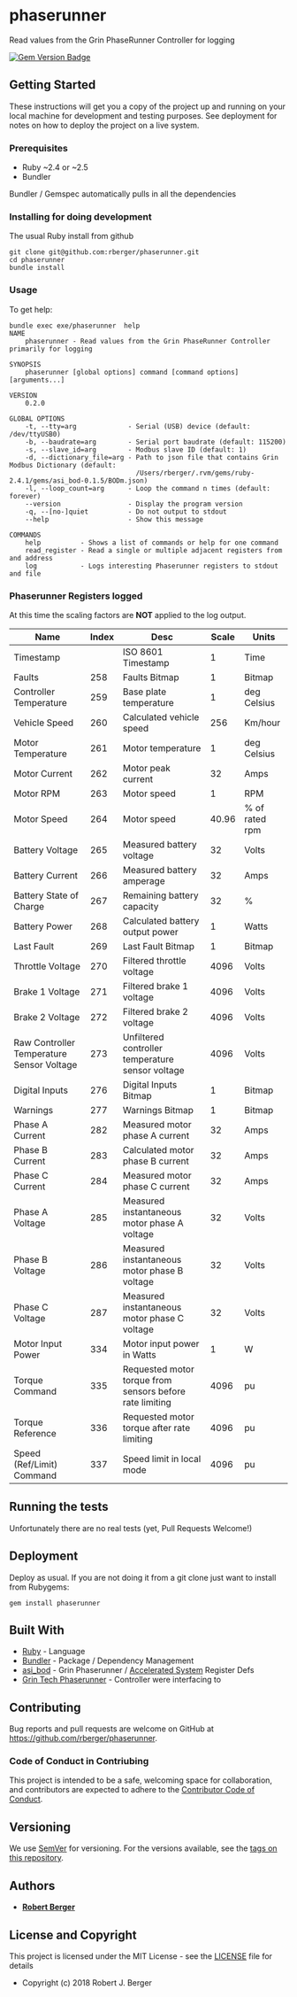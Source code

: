 # phaserunner 

Read values from the Grin PhaseRunner Controller for logging

[![Gem Version Badge](https://badge.fury.io/rb/phaserunner.svg)](https://badge.fury.io/rb/phaserunner)

## Getting Started

These instructions will get you a copy of the project up and running on your local machine for development and testing purposes. See deployment for notes on how to deploy the project on a live system.

### Prerequisites

* Ruby ~2.4 or ~2.5
* Bundler

Bundler / Gemspec automatically pulls in all the dependencies

### Installing for doing development

The usual Ruby install from github

```
git clone git@github.com:rberger/phaserunner.git
cd phaserunner
bundle install
```

### Usage

To get help:

```
bundle exec exe/phaserunner  help
NAME
    phaserunner - Read values from the Grin PhaseRunner Controller primarily for logging

SYNOPSIS
    phaserunner [global options] command [command options] [arguments...]

VERSION
    0.2.0

GLOBAL OPTIONS
    -t, --tty=arg             - Serial (USB) device (default: /dev/ttyUSB0)
    -b, --baudrate=arg        - Serial port baudrate (default: 115200)
    -s, --slave_id=arg        - Modbus slave ID (default: 1)
    -d, --dictionary_file=arg - Path to json file that contains Grin Modbus Dictionary (default:
                                /Users/rberger/.rvm/gems/ruby-2.4.1/gems/asi_bod-0.1.5/BODm.json)
    -l, --loop_count=arg      - Loop the command n times (default: forever)
    --version                 - Display the program version
    -q, --[no-]quiet          - Do not output to stdout
    --help                    - Show this message

COMMANDS
    help          - Shows a list of commands or help for one command
    read_register - Read a single or multiple adjacent registers from and address
    log           - Logs interesting Phaserunner registers to stdout and file
```

### Phaserunner Registers logged

At this time the scaling factors are __NOT__ applied to the log output. 

|Name|Index|Desc|Scale|Units|
|---|---|---|---|---|
|Timestamp | | ISO 8601 Timestamp| 1  | Time |
|Faults| 258 | Faults Bitmap|1|Bitmap
|Controller Temperature|259|Base plate temperature|1|deg Celsius|
|Vehicle Speed|260|Calculated vehicle speed|256|Km/hour|
|Motor Temperature|261|Motor temperature |1|deg Celsius|
|Motor Current|262|Motor peak current |32|Amps|
|Motor RPM|263|Motor speed |1|RPM|
|Motor Speed|264|Motor speed|40.96|% of rated rpm|
|Battery Voltage|265|Measured battery voltage|32|Volts|
|Battery Current|266|Measured battery amperage|32|Amps|
|Battery State of Charge|267|Remaining battery capacity|32|%|
|Battery Power|268|Calculated battery output power|1|Watts|
|Last Fault|269|Last Fault Bitmap|1|Bitmap|
|Throttle Voltage|270|Filtered throttle voltage|4096|Volts|
|Brake 1 Voltage|271|Filtered brake 1 voltage|4096|Volts|
|Brake 2 Voltage|272|Filtered brake 2 voltage|4096|Volts|
|Raw Controller Temperature Sensor Voltage|273|Unfiltered controller temperature sensor voltage|4096|Volts|
|Digital Inputs|276|Digital Inputs Bitmap|1|Bitmap|
|Warnings|277|Warnings Bitmap|1|Bitmap|
|Phase A Current|282|Measured motor phase A current|32|Amps|
|Phase B Current|283|Calculated motor phase B current|32|Amps|
|Phase C Current|284|Measured motor phase C current|32|Amps|
|Phase A Voltage|285|Measured instantaneous motor phase A voltage|32|Volts|
|Phase B Voltage|286|Measured instantaneous motor phase B voltage|32|Volts|
|Phase C Voltage|287|Measured instantaneous motor phase C voltage|32|Volts|
|Motor Input Power|334|Motor input power in Watts|1|W|
|Torque Command|335|Requested motor torque from sensors before rate limiting|4096|pu|
|Torque Reference|336|Requested motor torque after rate limiting|4096|pu|
|Speed (Ref/Limit) Command|337|Speed limit in local mode|4096|pu|

## Running the tests

Unfortunately there are no real tests (yet, Pull Requests Welcome!)

## Deployment

Deploy as usual. If you are not doing it from a git clone just want to install from Rubygems:

```
gem install phaserunner
```

## Built With

* [Ruby](https://www.ruby-lang.org/) - Language
* [Bundler](http://bundler.io) - Package / Dependency Management
* [asi_bod](https://rubygems.org/gems/asi_bod) - Grin Phaserunner / [Accelerated System](http://accelerated-systems.com) Register Defs
* [Grin Tech Phaserunner](http://www.ebikes.ca/product-info/phaserunner.html) - Controller were interfacing to

## Contributing

Bug reports and pull requests are welcome on GitHub at https://github.com/rberger/phaserunner.


### Code of Conduct in Contriubing

This project is intended to be a safe, welcoming space for collaboration, and contributors are expected to adhere to the  [Contributor Code of Conduct](CODE-OF-CONDUCT.md).

## Versioning

We use [SemVer](http://semver.org/) for versioning. For the versions available, see the [tags on this repository](https://github.com/rberger/phaserunner/tags). 

## Authors

* **[Robert Berger](https://github.com/rberger)**

## License and Copyright

This project is licensed under the MIT License - see the [LICENSE](LICENSE.txt) file for details

* Copyright (c) 2018 Robert J. Berger
